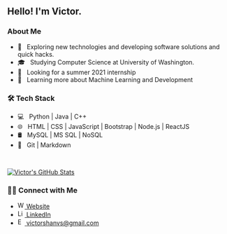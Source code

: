 <h2> Hello! I'm Victor.</h2>

<h3> About Me </h3>

- 🤔 &nbsp; Exploring new technologies and developing software solutions and quick hacks.
- 🎓 &nbsp; Studying Computer Science at University of Washington.
- 💼 &nbsp; Looking for a summer 2021 internship
- 🌱 &nbsp; Learning more about Machine Learning and Development
<!-- ✍️ &nbsp; Pursuing Graphic Design and Blog Writing as hobbies/side hustles. -->

<h3>🛠 Tech Stack</h3>

- 💻 &nbsp; Python | Java | C++
- 🌐 &nbsp; HTML | CSS | JavaScript | Bootstrap | Node.js | ReactJS
- 🛢 &nbsp; MySQL | MS SQL | NoSQL
- 🔧 &nbsp; Git | Markdown
<!-- 🖥 &nbsp; Illustrator| Photoshop | InDesign -->

<br/>

[![Victor's GitHub Stats](https://github-readme-stats.vercel.app/api?username=VictorShan&show_icons=true)](https://github.com/VictorShan)

<h3> 🤝🏻 Connect with Me </h3>


 - <a href="https://victorshan.github.io/"><img alt="Website" width="16px" src="https://cdn.jsdelivr.net/npm/simple-icons@3.10.0/icons/github.svg"> Website</a>
 - <a href="https://www.linkedin.com/in/victorshanvs/"><img alt="LinkedIn" width="16px" src="https://cdn.jsdelivr.net/npm/simple-icons@v3/icons/linkedin.svg"> LinkedIn</a>
 - <a href="mailto:victorshanvs@gmail.com"><img alt="Email" width="16px" src="https://svgsilh.com/svg/33776.svg"> victorshanvs@gmail.com</a>


<!--
**VictorShan/VictorShan** is a ✨ _special_ ✨ repository because its `README.md` (this file) appears on your GitHub profile.

Here are some ideas to get you started:

- 🔭 I’m currently working on ...
- 🌱 I’m currently learning ...
- 👯 I’m looking to collaborate on ...
- 🤔 I’m looking for help with ...
- 💬 Ask me about ...
- 📫 How to reach me: ...
- 😄 Pronouns: ...
- ⚡ Fun fact: ...
-->
